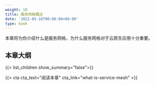 ```yaml
---
weight: 10
title: 服务网格概述
date: '2022-05-18T00:00:00+08:00'
type: book
---
```


本章将为你介绍什么是服务网格，为什么服务网格对于云原生应用十分重要。

## 本章大纲

{{< list_children show_summary="false">}}

{{< cta cta_text="阅读本章" cta_link="what-is-service-mesh" >}}

